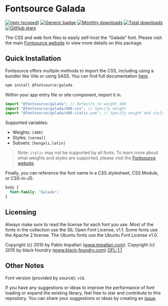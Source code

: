 # Fontsource Galada

[![npm (scoped)](https://img.shields.io/npm/v/@fontsource/galada?color=brightgreen)](https://www.npmjs.com/package/@fontsource/galada) [![Generic badge](https://img.shields.io/badge/fontsource-passing-brightgreen)](https://github.com/fontsource/fontsource) [![Monthly downloads](https://badgen.net/npm/dm/@fontsource/galada)](https://github.com/fontsource/fontsource) [![Total downloads](https://badgen.net/npm/dt/@fontsource/galada)](https://github.com/fontsource/fontsource) [![GitHub stars](https://img.shields.io/github/stars/fontsource/fontsource.svg?style=social&label=Star)](https://github.com/fontsource/fontsource/stargazers)

The CSS and web font files to easily self-host the “Galada” font. Please visit the main [Fontsource website](https://fontsource.org/fonts/galada) to view more details on this package.

## Quick Installation

Fontsource offers multiple methods to import the CSS, including using a bundler like Vite or using SASS. You can find full documentation [here](https://fontsource.org/docs/getting-started/introduction).

```javascript
npm install @fontsource/galada
```

Within your app entry file or site component, import it in.

```javascript
import "@fontsource/galada"; // Defaults to weight 400
import "@fontsource/galada/400.css"; // Specify weight
import "@fontsource/galada/400-italic.css"; // Specify weight and style
```

Supported variables:
- Weights: `[400]`
- Styles: `[normal]`
- Subsets: `[bengali,latin]`

> Note: `italic` may not be supported by all fonts. To learn more about what weights and styles are supported, please visit the [Fontsource website](https://fontsource.org/fonts/galada).

Finally, you can reference the font name in a CSS stylesheet, CSS Module, or CSS-in-JS.

```css
body {
  font-family: "Galada";
}
```

## Licensing
Always make sure to read the license for each font you use. Most of the fonts in the collection use the SIL Open Font License, v1.1. Some fonts use the Apache 2 license. The Ubuntu fonts use the Ubuntu Font License v1.0.

Copyright (c) 2010 by Pablo Impallari (www.impallari.com). Copyright (c) 2015 by black foundry (www.black-foundry.com)
[OFL-1.1](http://scripts.sil.org/OFL)

## Other Notes
Font version (provided by source): `v18`.

If you have any suggestions or ideas to improve the performance of font loading or expand the existing library, feel free to star and contribute to this repository. You can share your suggestions or ideas by creating an [issue](https://github.com/fontsource/fontsource/issues).